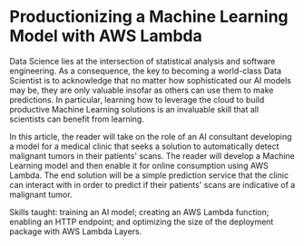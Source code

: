 # Productionizing a Machine Learning Model with AWS Lambda
Data Science lies at the intersection of statistical analysis and software
engineering. As a consequence, the key to becoming a world-class Data Scientist
is to acknowledge that no matter how sophisticated our AI models may be, they
are only valuable insofar as others can use them to make predictions. In
particular, learning how to leverage the cloud to build productive Machine
Learning solutions is an invaluable skill that all scientists can benefit from
learning.

In this article, the reader will take on the role of an AI consultant developing
a model for a medical clinic that seeks a solution to automatically detect 
malignant tumors in their patients' scans. The reader will develop a Machine
Learning model and then enable it for online consumption using AWS Lambda. The
end solution will be a simple prediction service that the clinic can interact
with in order to predict if their patients' scans are indicative of a malignant
tumor.

Skills taught: training an AI model; creating an AWS Lambda function;
enabling an HTTP endpoint; and optimizing the size of the deployment package
with AWS Lambda Layers.
